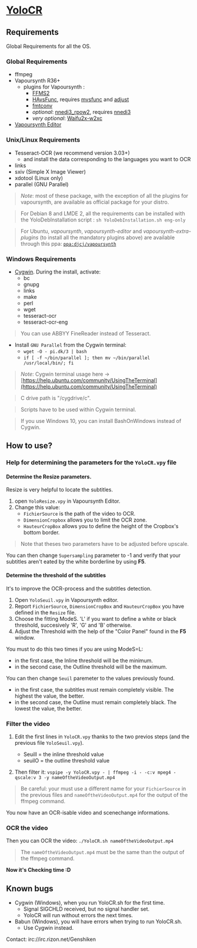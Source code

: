 # [YoloCR](https://bitbucket.org/YuriZero/yolocr/src)

## Requirements

Global Requirements for all the OS.

### Global Requirements

* ffmpeg
* Vapoursynth R36+
	* plugins for Vapoursynth : 
		* [FFMS2](https://github.com/FFMS/ffms2)
		* [HAvsFunc](http://forum.doom9.org/showthread.php?t=166582), requires [mvsfunc](http://forum.doom9.org/showthread.php?t=172564) and [adjust](https://github.com/dubhater/vapoursynth-adjust)
		* [fmtconv](http://forum.doom9.org/showthread.php?t=166504)
		* *optional*: [nnedi3_rpow2](http://forum.doom9.org/showthread.php?t=172652), requires [nnedi3](http://forum.doom9.org/showthread.php?t=166434)
		* *very optional*: [Waifu2x-w2xc](http://forum.doom9.org/showthread.php?t=172390)
 * [Vapoursynth Editor](https://bitbucket.org/mystery_keeper/vapoursynth-editor)

### Unix/Linux Requirements

* Tesseract-OCR (we recommend version 3.03+)
	* and install the data corresponding to the languages you want to OCR
* links
* sxiv (Simple X Image Viewer)
* xdotool (Linux only)
* parallel (GNU Parallel)

> *Note*: most of these package, with the exception of all the plugins for vapoursynth, are available as official package for your distro.

> For Debian 8 and LMDE 2, all the requirements can be installed with the YoloDebInstallation script : `sh YoloDebInstallation.sh eng-only`

> For Ubuntu, *vapoursynth*, *vapoursynth-editor* and  *vapoursynth-extra-plugins* (to install all the mandatory plugins above) are available through this ppa: [`ppa:djcj/vapoursynth`](https://launchpad.net/~djcj/+archive/ubuntu/vapoursynth)

### Windows Requirements

* [Cygwin](https://www.cygwin.com/). During the install, activate:
	* bc
	* gnupg
	* links
	* make
	* perl
	* wget
	* tesseract-ocr
	* tesseract-ocr-eng

> You can use ABBYY FineReader instead of Tesseract.

* Install `GNU Parallel` from the Cygwin terminal:
	* `wget -O - pi.dk/3 | bash`
	* `if [ -f ~/bin/parallel ]; then mv ~/bin/parallel /usr/local/bin/; fi`

> *Note*: Cygwin terminal usage here → [https://help.ubuntu.com/community/UsingTheTerminal](https://help.ubuntu.com/community/UsingTheTerminal)

> C drive path is "/cygdrive/c".

> Scripts have to be used within Cygwin terminal.

> If you use Windows 10, you can install BashOnWindows instead of Cygwin.

## How to use?

### Help for determining the parameters for the `YoloCR.vpy` file

#### Determine the Resize parameters.

Resize is very helpful to locate the subtitles.

1. open `YoloResize.vpy` in Vapoursynth Editor.
2. Change this value:
	* `FichierSource` is the path of the video to OCR.
	* `DimensionCropbox` allows you to limit the OCR zone.
	* `HauteurCropBox` allows you to define the height of the Cropbox's bottom border.

> Note that theses two parameters have to be adjusted before upscale.

You can then change `Supersampling` parameter to -1 and verify that your subtitles aren't eated by the white borderline by using **F5**.

#### Determine the threshold of the subtitles

It's to improve the OCR-process and the subtitles detection.

1. Open `YoloSeuil.vpy` in Vapoursynth editor.
2. Report `FichierSource`, `DimensionCropBox` and `HauteurCropBox` you have defined in the `Resize` file.
3. Choose the fitting ModeS. 'L' if you want to define a white or black threshold, succesively 'R', 'G' and 'B' otherwise.
4. Adjust the Threshold with the help of the "Color Panel" found in the **F5** window.

You must to do this two times if you are using ModeS=L:

* in the first case, the Inline threshold will be the minimum.
* in the second case, the Outline threshold will be the maximum.

You can then change `Seuil` paremeter to the values previously found.

* in the first case, the subtitles must remain completely visible. The highest the value, the better.
* in the second case, the Outline must remain completely black. The lowest the value, the better.

### Filter the video

1. Edit the first lines in `YoloCR.vpy` thanks to the two previos steps (and the previous file `YoloSeuil.vpy`).
	* SeuilI = the inline threshold value
	* seuilO = the outline threshold value
 
2. Then filter it: `vspipe -y YoloCR.vpy - | ffmpeg -i - -c:v mpeg4 -qscale:v 3 -y nameOftheVideoOutput.mp4`

> Be careful: your must use a different name for your `FichierSource` in the previous files and `nameOftheVideoOutput.mp4` for the output of the ffmpeg command.

You now have an OCR-isable video and scenechange informations.

### OCR the video

Then you can OCR the video: `./YoloCR.sh nameOftheVideoOutput.mp4`

> The `nameOftheVideoOutput.mp4` must be the same than the output of the ffmpeg command.

**Now it's Checking time :D**

## Known bugs

* Cygwin (Windows), when you run YoloCR.sh for the first time.
	* Signal SIGCHLD received, but no signal handler set.
	* YoloCR will run without errors the next times.
* Babun (Windows), you will have errors when trying to run YoloCR.sh.
	* Use Cygwin instead.

Contact: irc://irc.rizon.net/Genshiken
